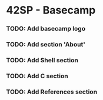 # 42SP - Basecamp

### TODO: Add basecamp logo
### TODO: Add section 'About'
### TODO: Add Shell section
### TODO: Add C section
### TODO: Add References section
